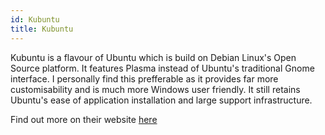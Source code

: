 ```yaml
---
id: Kubuntu
title: Kubuntu
---
```


Kubuntu is a flavour of Ubuntu which is build on Debian Linux's Open Source platform. It features Plasma instead of Ubuntu's traditional Gnome interface. I personally find this prefferable as it provides far more customisability and is much more Windows user friendly. It still retains Ubuntu's ease of application installation and large support infrastructure.

Find out more on their website [here](https://kubuntu.org/)
